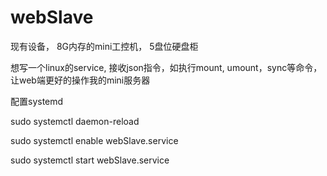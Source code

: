 # webSlave

现有设备， 8G内存的mini工控机， 5盘位硬盘柜

想写一个linux的service, 接收json指令，如执行mount, umount，sync等命令， 让web端更好的操作我的mini服务器


配置systemd

sudo systemctl daemon-reload

sudo systemctl enable webSlave.service

sudo systemctl start webSlave.service

